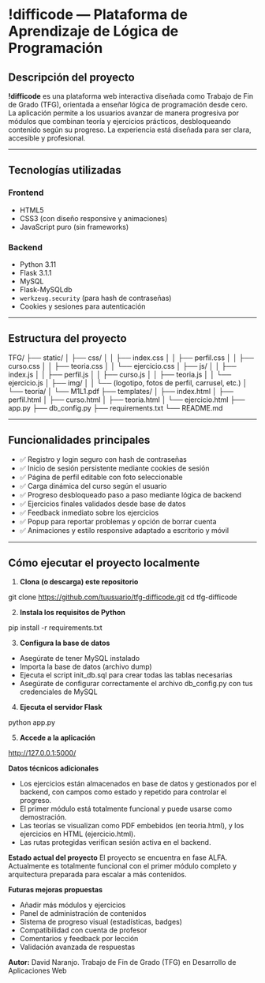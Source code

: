 # !difficode — Plataforma de Aprendizaje de Lógica de Programación

##  Descripción del proyecto

**!difficode** es una plataforma web interactiva diseñada como Trabajo de Fin de Grado (TFG), 
orientada a enseñar lógica de programación desde cero. La aplicación permite a los usuarios avanzar de manera progresiva por módulos que combinan teoría y ejercicios prácticos, 
desbloqueando contenido según su progreso. La experiencia está diseñada para ser clara, accesible y profesional.

---

##  Tecnologías utilizadas

###  Frontend
- HTML5
- CSS3 (con diseño responsive y animaciones)
- JavaScript puro (sin frameworks)

###  Backend
- Python 3.11
- Flask 3.1.1
- MySQL
- Flask-MySQLdb
- `werkzeug.security` (para hash de contraseñas)
- Cookies y sesiones para autenticación

---

##  Estructura del proyecto
TFG/
├── static/
│ ├── css/
│ │ ├── index.css
│ │ ├── perfil.css
│ │ ├── curso.css
│ │ ├── teoria.css
│ │ └── ejercicio.css
│ ├── js/
│ │ ├── index.js
│ │ ├── perfil.js
│ │ ├── curso.js
│ │ ├── teoria.js
│ │ └── ejercicio.js
│ ├── img/
│ │ └── (logotipo, fotos de perfil, carrusel, etc.)
│ └── teoría/
│ └── M1L1.pdf
├── templates/
│ ├── index.html
│ ├── perfil.html
│ ├── curso.html
│ ├── teoria.html
│ └── ejercicio.html
├── app.py
├── db_config.py
├── requirements.txt
└── README.md

---

## Funcionalidades principales

- ✅ Registro y login seguro con hash de contraseñas
- ✅ Inicio de sesión persistente mediante cookies de sesión
- ✅ Página de perfil editable con foto seleccionable
- ✅ Carga dinámica del curso según el usuario
- ✅ Progreso desbloqueado paso a paso mediante lógica de backend
- ✅ Ejercicios finales validados desde base de datos
- ✅ Feedback inmediato sobre los ejercicios
- ✅ Popup para reportar problemas y opción de borrar cuenta
- ✅ Animaciones y estilo responsive adaptado a escritorio y móvil

---

## Cómo ejecutar el proyecto localmente

1. **Clona (o descarga) este repositorio**

git clone https://github.com/tuusuario/tfg-difficode.git
cd tfg-difficode

2. **Instala los requisitos de Python**

pip install -r requirements.txt

3. **Configura la base de datos**

- Asegúrate de tener MySQL instalado
- Importa la base de datos (archivo dump)
- Ejecuta el script init_db.sql para crear todas las tablas necesarias
- Asegúrate de configurar correctamente el archivo db_config.py con tus credenciales de MySQL

4. **Ejecuta el servidor Flask**

python app.py

5. **Accede a la aplicación**

http://127.0.0.1:5000/

**Datos técnicos adicionales**
- Los ejercicios están almacenados en base de datos y gestionados por el backend, con campos como estado y repetido para controlar el progreso.
- El primer módulo está totalmente funcional y puede usarse como demostración.
- Las teorías se visualizan como PDF embebidos (en teoria.html), y los ejercicios en HTML (ejercicio.html).
- Las rutas protegidas verifican sesión activa en el backend.

**Estado actual del proyecto**
El proyecto se encuentra en fase ALFA.
Actualmente es totalmente funcional con el primer módulo completo y arquitectura preparada para escalar a más contenidos.
 
 **Futuras mejoras propuestas**
- Añadir más módulos y ejercicios
- Panel de administración de contenidos
- Sistema de progreso visual (estadísticas, badges)
- Compatibilidad con cuenta de profesor
- Comentarios y feedback por lección
- Validación avanzada de respuestas

**Autor:**
David Naranjo.
Trabajo de Fin de Grado (TFG) en Desarrollo de Aplicaciones Web
